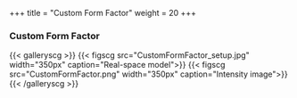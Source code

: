 +++
title = "Custom Form Factor"
weight = 20
+++

### Custom Form Factor

{{< galleryscg >}}
{{< figscg src="CustomFormFactor_setup.jpg" width="350px" caption="Real-space model">}}
{{< figscg src="CustomFormFactor.png" width="350px" caption="Intensity image">}}
{{< /galleryscg >}}

